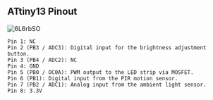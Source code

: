 ## ATtiny13 Pinout
![6L6rbSO](https://github.com/user-attachments/assets/04b4f349-286e-41b5-b8b3-a2353c030287)

    Pin 1: NC
    Pin 2 (PB3 / ADC3): Digital input for the brightness adjustment button.
    Pin 3 (PB4 / ADC2): NC
    Pin 4: GND
    Pin 5 (PB0 / OC0A): PWM output to the LED strip via MOSFET.
    Pin 6 (PB1): Digital input from the PIR motion sensor.
    Pin 7 (PB2 / ADC1): Analog input from the ambient light sensor.
    Pin 8: 3.3V

